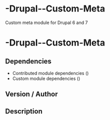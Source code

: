 -Drupal--Custom-Meta
====================

Custom meta module for Drupal 6 and 7

# -Drupal--Custom-Meta

## Dependencies
- Contributed module dependencies ()
- Custom module dependencies ()

## Version / Author


## Description 
